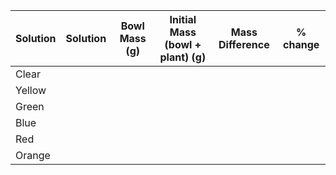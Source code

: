 | Solution | Solution | Bowl Mass (g) | Initial Mass (bowl + plant) (g) | Mass Difference | % change |
| -------- | -------- | ------------- | ------------------------------- | --------------- | -------- |
| Clear    |          |               |                                 |                 |          |
| Yellow   |          |               |                                 |                 |          |
| Green    |          |               |                                 |                 |          |
| Blue     |          |               |                                 |                 |          |
| Red      |          |               |                                 |                 |          |
| Orange   |          |               |                                 |                 |          |
